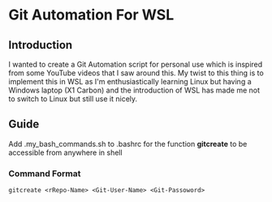# Git Automation For WSL

## Introduction

I wanted to create a Git Automation script for personal use which is inspired from some YouTube videos that I saw around this.
My twist to this thing is to implement this in WSL as I'm enthusiastically learning Linux but having a Windows laptop (X1 Carbon) and the introduction of WSL has made me not to switch to Linux but still use it nicely.

## Guide
Add .my_bash_commands.sh to .bashrc for the function **gitcreate** to be accessible from anywhere in shell

### Command Format
`gitcreate <rRepo-Name> <Git-User-Name> <Git-Passoword>`

